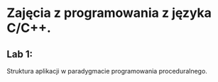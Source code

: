 # Zajęcia z programowania z języka C/C++.
## Lab 1:
Struktura aplikacji w paradygmacie programowania proceduralnego.

